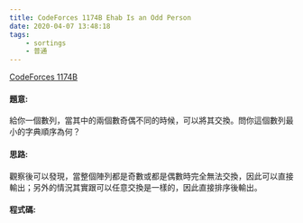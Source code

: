```yaml
---
title: CodeForces 1174B Ehab Is an Odd Person
date: 2020-04-07 13:48:18
tags:
    - sortings
    - 普通
---
```

[CodeForces 1174B](https://codeforces.com/problemset/problem/1174/B)
<!-- more -->

#### 題意:
給你一個數列，當其中的兩個數奇偶不同的時候，可以將其交換。問你這個數列最小的字典順序為何？

#### 思路:
觀察後可以發現，當整個陣列都是奇數或都是偶數時完全無法交換，因此可以直接輸出；另外的情況其實跟可以任意交換是一樣的，因此直接排序後輸出。

#### 程式碼:
<script src="https://gist.github.com/Daviswww/8a048f0981d076ff0257de1ffde0972f.js"></script>